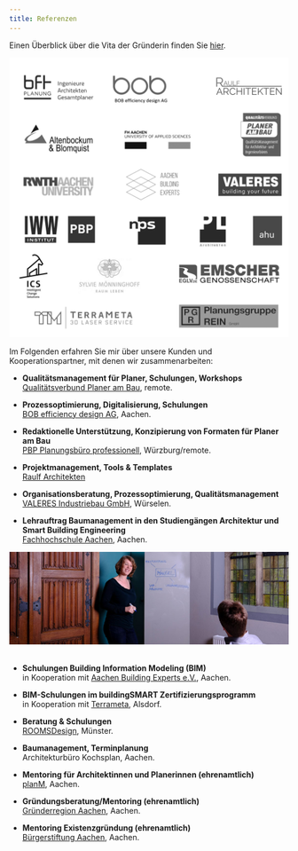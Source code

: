 ```yaml
---
title: Referenzen
---
```


Einen Überblick über die Vita der Gründerin finden Sie [hier](/vita).

![Referenzen Projektitekt](/contents/referenzen/referenzen2024.png)

Im Folgenden erfahren Sie mir über unsere Kunden und Kooperationspartner, mit denen wir zusammenarbeiten:

- **Qualitätsmanagement für Planer, Schulungen, Workshops**<br>
  [Qualitätsverbund Planer am Bau](https://planer-am-bau.de/), remote.

- **Prozessoptimierung, Digitalisierung, Schulungen**<br>
  [BOB efficiency design AG](https://www.bob-ag.de), Aachen.

- **Redaktionelle Unterstützung, Konzipierung von Formaten für Planer am Bau**<br>
  [PBP Planungsbüro professionell](https://www.iww.de/pbp), Würzburg/remote.

- **Projektmanagement, Tools & Templates**<br>
  [Raulf Architekten](https://www.raulfarchitekten.de/)
  
- **Organisationsberatung, Prozessoptimierung, Qualitätsmanagement**<br>
  [VALERES Industriebau GmbH](https://www.valeres.de), Würselen.
  
- **Lehrauftrag Baumanagement in den Studiengängen Architektur und Smart Building Engineering**<br>
  [Fachhochschule Aachen](https://www.fh-aachen.de/menschen/sschuster), Aachen.
  
![Workshop mit Projektitekt](/contents/projektitekt_workshop.jpg)
<br><br>

- **Schulungen Building Information Modeling (BIM)**<br>
  in Kooperation mit [Aachen Building Experts e.V.](https://www.aachenbuildingexperts.de), Aachen.

- **BIM-Schulungen im buildingSMART Zertifizierungsprogramm**<br>
  in Kooperation mit [Terrameta](https://www.terrameta.de), Alsdorf.

- **Beratung & Schulungen**<br>
  [ROOMSDesign](https://www.rooms-design.eu), Münster.
  
- **Baumanagement, Terminplanung**<br>
  Architekturbüro Kochsplan, Aachen.
  
- **Mentoring für Architektinnen und Planerinnen (ehrenamtlich)**<br>
  [planM](https://planm-mentoring.de/), Aachen.  

- **Gründungsberatung/Mentoring (ehrenamtlich)**<br>
  [Gründerregion Aachen](https://www.gruenderregion.de/wettbewerbe/ac2-der-gruendungswettbewerb/ablauf.html), Aachen.

 - **Mentoring Existenzgründung (ehrenamtlich)**<br>
  [Bürgerstiftung Aachen](https://www.buergerstiftung-aachen.de/projekte/unsere-projekte/existenzgruendung-fuer-menschen-mit-flucht-undoder-migrationshintergrund.html), Aachen.

